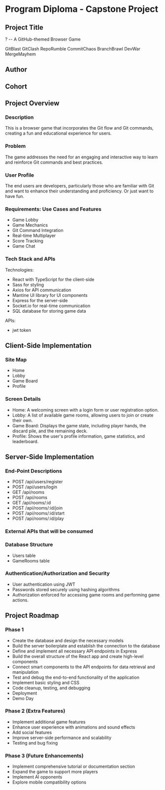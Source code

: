 # Program Diploma - Capstone Project

## Project Title

? -- A GitHub-themed Browser Game

GitBlast
GitClash
RepoRumble
CommitChaos
BranchBrawl
DevWar
MergeMayhem

## Author

## Cohort

## Project Overview

### Description

This is a browser game that incorporates the Git flow and Git commands, creating a fun and educational experience for users.

### Problem

The game addresses the need for an engaging and interactive way to learn and reinforce Git commands and best practices.

### User Profile

The end users are developers, particularly those who are familiar with Git and want to enhance their understanding and proficiency. Or just want to have fun.

### Requirements: Use Cases and Features

- Game Lobby
- Game Mechanics
- Git Command Integration
- Real-time Multiplayer
- Score Tracking
- Game Chat

### Tech Stack and APIs

Technologies:

- React with TypeScript for the client-side
- Sass for styling
- Axios for API communication
- Mantine UI library for UI components
- Express for the server-side
- Socket.io for real-time communication
- SQL database for storing game data

APIs:

- jwt token

## Client-Side Implementation

### Site Map

- Home
- Lobby
- Game Board
- Profile

### Screen Details

- Home: A welcoming screen with a login form or user registration option.
- Lobby: A list of available game rooms, allowing users to join or create their own.
- Game Board: Displays the game state, including player hands, the discard pile, and the remaining deck.
- Profile: Shows the user's profile information, game statistics, and leaderboard.

## Server-Side Implementation

### End-Point Descriptions

- POST /api/users/register
- POST /api/users/login
- GET /api/rooms
- POST /api/rooms
- GET /api/rooms/:id
- POST /api/rooms/:id/join
- POST /api/rooms/:id/start
- POST /api/rooms/:id/play

### External APIs that will be consumed

### Database Structure

- Users table
- GameRooms table

### Authentication/Authorization and Security

- User authentication using JWT
- Passwords stored securely using hashing algorithms
- Authorization enforced for accessing game rooms and performing game actions.

## Project Roadmap

### Phase 1

- Create the database and design the necessary models
- Build the server boilerplate and establish the connection to the database
- Define and implement all necessary API endpoints in Express
- Build the overall structure of the React app and create high-level components
- Connect smart components to the API endpoints for data retrieval and manipulation
- Test and debug the end-to-end functionality of the application
- Implement basic styling and CSS
- Code cleanup, testing, and debugging
- Deployment
- Demo Day

### Phase 2 (Extra Features)

- Implement additional game features
- Enhance user experience with animations and sound effects
- Add social features
- Improve server-side performance and scalability
- Testing and bug fixing

### Phase 3 (Future Enhancements)

- Implement comprehensive tutorial or documentation section
- Expand the game to support more players
- Implement AI opponents
- Explore mobile compatibility options
